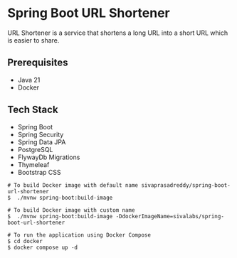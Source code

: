 # Spring Boot URL Shortener

URL Shortener is a service that shortens a long URL into a short URL which is easier to share.

## Prerequisites
* Java 21
* Docker

## Tech Stack
* Spring Boot
* Spring Security
* Spring Data JPA
* PostgreSQL
* FlywayDb Migrations
* Thymeleaf
* Bootstrap CSS

```shell
# To build Docker image with default name sivaprasadreddy/spring-boot-url-shortener
$  ./mvnw spring-boot:build-image

# To build Docker image with custom name
$  ./mvnw spring-boot:build-image -DdockerImageName=sivalabs/spring-boot-url-shortener

# To run the application using Docker Compose
$ cd docker
$ docker compose up -d
```